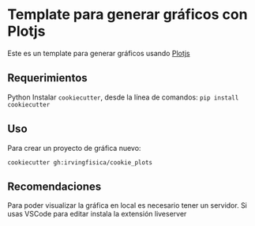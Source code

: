 Template para generar gráficos con Plotjs
====================

Este es un template para generar gráficos usando [Plotjs](https://observablehq.com/plot/)

Requerimientos
------------
Python
Instalar `cookiecutter`, desde la línea de comandos: `pip install cookiecutter`    

Uso
-----
Para crear un proyecto de gráfica nuevo:

`cookiecutter gh:irvingfisica/cookie_plots`

Recomendaciones
-----
Para poder visualizar la gráfica en local es necesario tener un servidor. Si usas VSCode para editar instala la extensión liveserver
